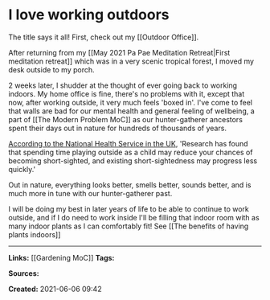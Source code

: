 # I love working outdoors
The title says it all!
First, check out my [[Outdoor Office]].

After returning from my [[May 2021 Pa Pae Meditation Retreat|First meditation retreat]] which was in a very scenic tropical forest, I moved my desk outside to my porch.

2 weeks later, I shudder at the thought of ever going back to working indoors. My home office is fine, there's no problems with it, except that now, after working outside, it very much feels 'boxed in'. I've come to feel that walls are bad for our mental health and general feeling of wellbeing, a part of [[The Modern Problem MoC]] as our hunter-gatherer ancestors spent their days out in nature for hundreds of thousands of years. 

[According to the National Health Service in the UK](https://www.nhs.uk/conditions/short-sightedness/causes/),
'Research has found that spending time playing outside as a child may reduce your chances of becoming short-sighted, and existing short-sightedness may progress less quickly.'

Out in nature, everything looks better, smells better, sounds better, and is much more in tune with our hunter-gatherer past. 

I will be doing my best in later years of life to be able to continue to work outside, and if I do need to work inside I'll be filling that indoor room with as many indoor plants as I can comfortably fit!
See [[The benefits of having plants indoors]]


---
**Links:** [[Gardening MoC]]
**Tags:** 

**Sources:**

**Created:** 2021-06-06  09:42